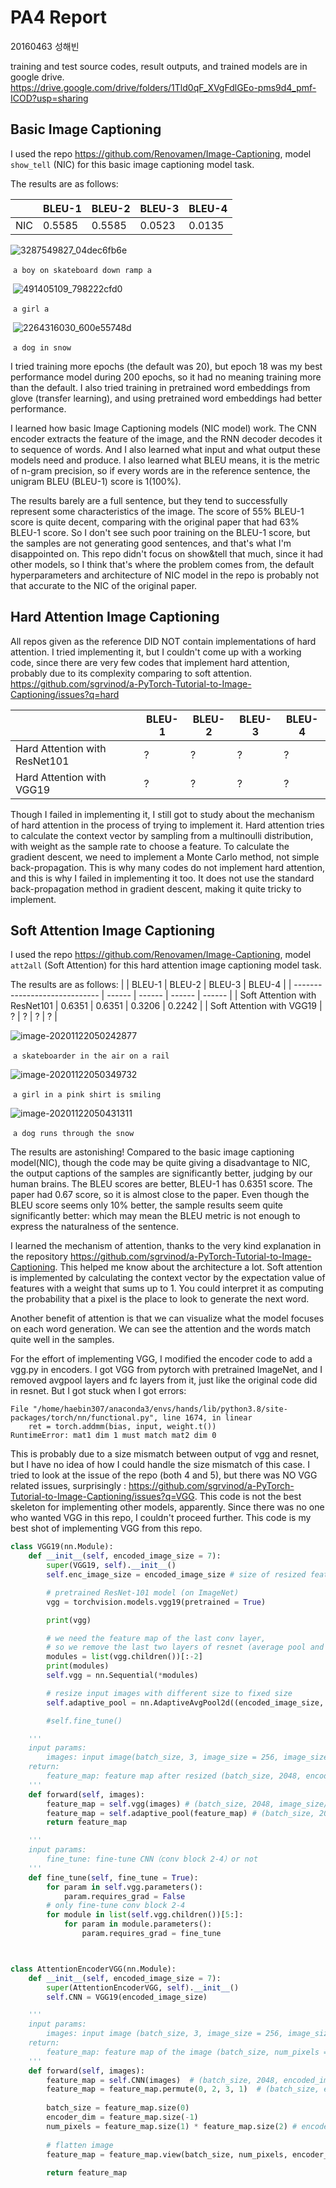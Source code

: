 # PA4 Report
20160463 성해빈

training and test source codes, result outputs, and trained models are in google drive.  
https://drive.google.com/drive/folders/1Tld0qF_XVgFdlGEo-pms9d4_pmf-ICOD?usp=sharing

## Basic Image Captioning

I used the repo https://github.com/Renovamen/Image-Captioning, model `show_tell` (NIC) for this basic image captioning model task.  

The results are as follows:

|     | BLEU-1 | BLEU-2 | BLEU-3 | BLEU-4 |
|-----|--------|--------|--------|--------|
| NIC | 0.5585 | 0.5585 | 0.0523 | 0.0135 |



![3287549827_04dec6fb6e](C:\Users\haebin\Desktop\Github\hands-on-dl\assn4\3287549827_04dec6fb6e.jpg)

​                                                                                   `a boy on skateboard down ramp a`



​                                                          ![491405109_798222cfd0](C:\Users\haebin\Desktop\Github\hands-on-dl\assn4\491405109_798222cfd0.jpg)

​                                                                                                             `a girl a`



​                                                                          ![2264316030_600e55748d](C:\Users\haebin\Desktop\Github\hands-on-dl\assn4\2264316030_600e55748d.jpg)

​                                                                                                      `a dog in snow`



I tried training more epochs (the default was 20), but epoch 18 was my best performance model during 200 epochs, so it had no meaning training more than the default. I also tried training in pretrained word embeddings from glove (transfer learning), and using pretrained word embeddings had better performance. 

I learned how basic Image Captioning models (NIC model) work. The CNN encoder extracts the feature of the image, and the RNN decoder decodes it to sequence of words. And I also learned what input and what output these models need and produce. I also learned what BLEU means, it is the metric of n-gram precision, so if every words are in the reference sentence, the unigram BLEU (BLEU-1) score is 1(100%). 

The results barely are a full sentence, but they tend to successfully represent some characteristics of the image. The score of 55% BLEU-1 score is quite decent, comparing with the original paper that had 63% BLEU-1 score. So I don't see such poor training on the BLEU-1 score, but the samples are not generating good sentences, and that's what I'm disappointed on. This repo didn't focus on show&tell that much, since it had other models, so I think that's where the problem comes from, the default hyperparameters and architecture of NIC model in the repo is probably not that accurate to the NIC of the original paper.




## Hard Attention Image Captioning

All repos given as the reference DID NOT contain implementations of hard attention. I tried implementing it, but I couldn't come up with a working code, since there are very few codes that implement hard attention, probably due to its complexity comparing to soft attention. https://github.com/sgrvinod/a-PyTorch-Tutorial-to-Image-Captioning/issues?q=hard

|                               | BLEU-1 | BLEU-2 | BLEU-3 | BLEU-4 |
| ----------------------------- | ------ | ------ | ------ | ------ |
| Hard Attention with ResNet101 | ?      | ?      | ?      | ?      |
| Hard Attention with VGG19     | ?      | ?      | ?      | ?      |



Though I failed in implementing it, I still got to study about the mechanism of hard attention in the process of trying to implement it. Hard attention tries to calculate the context vector by sampling from a multinoulli distribution, with weight as the sample rate to choose a feature. To calculate the gradient descent, we need to implement a Monte Carlo method, not simple back-propagation. This is why many codes do not implement hard attention, and this is why I failed in implementing it too. It does not use the standard back-propagation method in gradient descent, making it quite tricky to implement. 



## Soft Attention Image Captioning

I used the repo https://github.com/Renovamen/Image-Captioning, model `att2all` (Soft Attention) for this hard attention image captioning model task.  


The results are as follows:
|                               | BLEU-1 | BLEU-2 | BLEU-3 | BLEU-4 |
| ----------------------------- | ------ | ------ | ------ | ------ |
| Soft Attention with ResNet101 | 0.6351 | 0.6351 | 0.3206 | 0.2242 |
| Soft Attention with VGG19     | ?      | ?      | ?      | ?      |




![image-20201122050242877](C:\Users\haebin\AppData\Roaming\Typora\typora-user-images\image-20201122050242877.png)

​                                                                        `a skateboarder in the air on a rail`



![image-20201122050349732](C:\Users\haebin\AppData\Roaming\Typora\typora-user-images\image-20201122050349732.png)

​                                                                            `a girl in a pink shirt is smiling`

![image-20201122050431311](C:\Users\haebin\AppData\Roaming\Typora\typora-user-images\image-20201122050431311.png)

​                                                                               `a dog runs through the snow`



The results are astonishing! Compared to the basic image captioning model(NIC), though the code may be quite giving a disadvantage to NIC, the output captions of the samples are significantly better, judging by our human brains. The BLEU scores are better, BLEU-1 has 0.6351 score. The paper had 0.67 score, so it is almost close to the paper. Even though the BLEU score seems only 10% better, the sample results seem quite significantly better: which may mean the BLEU metric is not enough to express the naturalness of the sentence.

I learned the mechanism of attention, thanks to the very kind explanation in the repository https://github.com/sgrvinod/a-PyTorch-Tutorial-to-Image-Captioning. This helped me know about the architecture a lot. Soft attention is implemented by calculating the context vector by the expectation value of features with a weight that sums up to 1. You could interpret it as computing the  probability that a pixel is the place to look to generate the next word.

Another benefit of attention is that we can visualize what the model focuses on each word generation. We can see the attention and the words match quite well in the samples.

For the effort of implementing VGG, I modified the encoder code to add a vgg.py in encoders. I got VGG from pytorch with pretrained ImageNet, and I removed avgpool layers and fc layers from it, just like the original code did in resnet. But I got stuck when I got errors:

```
File "/home/haebin307/anaconda3/envs/hands/lib/python3.8/site-packages/torch/nn/functional.py", line 1674, in linear
    ret = torch.addmm(bias, input, weight.t())
RuntimeError: mat1 dim 1 must match mat2 dim 0
```

This is probably due to a size mismatch between output of vgg and resnet, but I have no idea of how I could handle the size mismatch of this case. I tried to look at the issue of the repo (both 4 and 5), but there was NO VGG related issues, surprisingly : https://github.com/sgrvinod/a-PyTorch-Tutorial-to-Image-Captioning/issues?q=VGG. This code is not the best skeleton for implementing other models, apparently. Since there was no one who wanted VGG in this repo, I couldn't proceed further. This code is my best shot of implementing VGG from this repo.

```python
class VGG19(nn.Module):
    def __init__(self, encoded_image_size = 7):
        super(VGG19, self).__init__()
        self.enc_image_size = encoded_image_size # size of resized feature map

        # pretrained ResNet-101 model (on ImageNet)
        vgg = torchvision.models.vgg19(pretrained = True)

        print(vgg)

        # we need the feature map of the last conv layer,
        # so we remove the last two layers of resnet (average pool and fc)
        modules = list(vgg.children())[:-2]
        print(modules)
        self.vgg = nn.Sequential(*modules)

        # resize input images with different size to fixed size
        self.adaptive_pool = nn.AdaptiveAvgPool2d((encoded_image_size, encoded_image_size))

        #self.fine_tune()

    '''
    input params:
        images: input image(batch_size, 3, image_size = 256, image_size = 256)
    return: 
        feature_map: feature map after resized (batch_size, 2048, encoded_image_size = 7, encoded_image_size = 7)
    '''
    def forward(self, images):
        feature_map = self.vgg(images) # (batch_size, 2048, image_size/32, image_size/32)
        feature_map = self.adaptive_pool(feature_map) # (batch_size, 2048, encoded_image_size = 7, encoded_image_size = 7)
        return feature_map

    '''
    input params:
        fine_tune: fine-tune CNN（conv block 2-4）or not
    '''
    def fine_tune(self, fine_tune = True):
        for param in self.vgg.parameters():
            param.requires_grad = False
        # only fine-tune conv block 2-4
        for module in list(self.vgg.children())[5:]:
            for param in module.parameters():
                param.requires_grad = fine_tune



class AttentionEncoderVGG(nn.Module):
    def __init__(self, encoded_image_size = 7):
        super(AttentionEncoderVGG, self).__init__()
        self.CNN = VGG19(encoded_image_size)

    '''
    input params:
        images: input image (batch_size, 3, image_size = 256, image_size = 256)
    return: 
        feature_map: feature map of the image (batch_size, num_pixels = 49, encoder_dim = 2048)
    '''
    def forward(self, images):
        feature_map = self.CNN(images)  # (batch_size, 2048, encoded_image_size = 7, encoded_image_size = 7)
        feature_map = feature_map.permute(0, 2, 3, 1)  # (batch_size, encoded_image_size = 7, encoded_image_size = 7, 2048)
        
        batch_size = feature_map.size(0)
        encoder_dim = feature_map.size(-1)
        num_pixels = feature_map.size(1) * feature_map.size(2) # encoded_image_size * encoded_image_size = 49
        
        # flatten image
        feature_map = feature_map.view(batch_size, num_pixels, encoder_dim) # (batch_size, num_pixels = 49, encoder_dim = 2048)
        
        return feature_map
```

